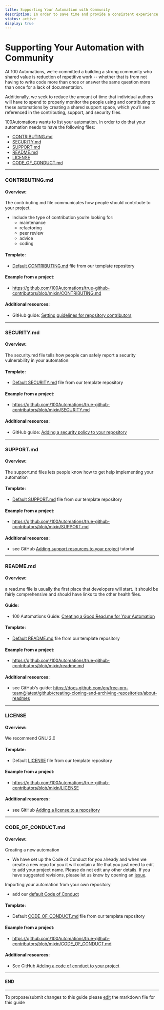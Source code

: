 ```yaml
---
title: Supporting Your Automation with Community
description: In order to save time and provide a consistent experience for creators and users we’ve created default health files for you to customize as appropriate to your project. 
status: active
display: true
---
```

# Supporting Your Automation with Community

At 100 Automations, we’re committed a building a strong community who shared value is reduction of repetitive work -- whether that is from not having to write code more than once or answer the same question more than once for a lack of documentation.

Additionally, we seek to reduce the amount of time that individual authors will have to spend to properly monitor the people using and contributing to these automations by creating a shared support space, which you’ll see referenced in the contributing, support, and security files.

100Automations wants to list your automation. In order to do that your automation needs to have the following files:

- [CONTRIBUTING.md](#contributing)
- [SECURITY.md](#security)
- [SUPPORT.md](#support)
- [README.md](#readme)
- [LICENSE](#license)
- [CODE_OF_CONDUCT.md](#codeofconduct)

---
<a name="contributing"></a>

### CONTRIBUTING.md

#### Overview:
The contributing.md file communicates how people should contribute to your project. 

   - Include the type of contribution you’re looking for:
      - maintenance
      - refactoring
      - peer review
      - advice
      - coding

#### Template:
- [Default CONTRIBUTING.md](https://github.com/100Automations/.github-automations/blob/master/CONTRIBUTING.md) file from our template repository

#### Example from a project:
- https://github.com/100Automations/true-github-contributors/blob/mixin/CONTRIBUTING.md

#### Additional resources:
   - GitHub guide: [Setting guidelines for repository contributors](https://docs.github.com/en/github/building-a-strong-community/setting-guidelines-for-repository-contributors)
 ---
<a name="security"></a>

### SECURITY.md
#### Overview:
The security.md file tells how people can safely report a security vulnerability in your automation 

#### Template:
- [Default SECURITY.md](https://github.com/100Automations/.github-automations/blob/master/SECURITY.md) file from our template repository

#### Example from a project:
- https://github.com/100Automations/true-github-contributors/blob/mixin/SECURITY.md

#### Additional resources:
   - GitHub guide: [Adding a security policy to your repository](https://docs.github.com/en/github/managing-security-vulnerabilities/adding-a-security-policy-to-your-repository)
---
<a name="support"></a>

### SUPPORT.md
#### Overview: 
The support.md files lets people know how to get help implementing your automation 

#### Template:
- [Default SUPPORT.md](https://github.com/100Automations/.github-automations/blob/master/SUPPORT.md) file from our template repository

#### Example from a project:
- https://github.com/100Automations/true-github-contributors/blob/mixin/SUPPORT.md

#### Additional resources:
- see GitHub [Adding support resources to your project](https://docs.github.com/en/github/building-a-strong-community/adding-support-resources-to-your-project) tutorial 
---
<a name="readme"></a>

### README.md
#### Overview: 
a read.me file is usually the first place that developers will start.  It should be fairly comprehensive and should have links to the other health files.

#### Guide:
- 100 Automations Guide: [Creating a Good Read.me for Your Automation](https://github.com/100Automations/Website/blob/master/_guides/creating-good-readmes-for-automations.md)

#### Template:
- [Default README.md](https://github.com/100Automations/.github-automations/blob/master/README.md) file from our template repository

#### Example from a project:
- https://github.com/100Automations/true-github-contributors/blob/mixin/readme.md

#### Additional resources:
- see GitHub's guide: https://docs.github.com/en/free-pro-team@latest/github/creating-cloning-and-archiving-repositories/about-readmes
---
<a name="licence"></a>

### LICENSE
#### Overview: 
We recommend GNU 2.0 

#### Template:
- Default [LICENSE](https://github.com/100Automations/.github/blob/master/LICENSE) file from our template repository

#### Example from a project:
- https://github.com/100Automations/true-github-contributors/blob/mixin/LICENSE

#### Additional resources:
- see GitHub [Adding a license to a repository](https://docs.github.com/en/free-pro-team@latest/github/building-a-strong-community/adding-a-license-to-a-repository)

---
<a name="codeofconduct"></a>

### CODE_OF_CONDUCT.md
#### Overview: 
Creating a new automation
 - We have set up the Code of Conduct for you already and when we create a new repo for you it will contain a file that you just need to edit to add your project name.  Please do not edit any other details.  If you have suggested revisions, please let us know by opening an [issue](https://github.com/100Automations/Website/issues/new?assignees=&labels=&template=blank-issue.md&title=).

Importing your automation from your own repository
- add our [default Code of Conduct](https://github.com/100Automations/.github/blob/master/CODE_OF_CONDUCT.md)

#### Template:
- Default [CODE_OF_CONDUCT.md](https://github.com/100Automations/.github/blob/master/CODE_OF_CONDUCT.md) file from our template repository

#### Example from a project:
- https://github.com/100Automations/true-github-contributors/blob/mixin/CODE_OF_CONDUCT.md

#### Additional resources:
- See GitHub [Adding a code of conduct to your project](https://docs.github.com/en/free-pro-team@latest/github/building-a-strong-community/adding-a-code-of-conduct-to-your-project)

---
#### END
---
To propose/submit changes to this guide please [edit](https://github.com/100Automations/Website/blob/master/_guides/community-support-for-automations.md) the markdown file for this guide 
